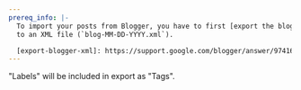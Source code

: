 ```yaml
---
prereq_info: |-
  To import your posts from Blogger, you have to first [export the blog][export-blogger-xml]
  to an XML file (`blog-MM-DD-YYYY.xml`).

  [export-blogger-xml]: https://support.google.com/blogger/answer/97416 "Export or import your blog - Blogger Help"
---
```


"Labels" will be included in export as "Tags".
